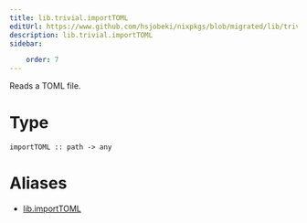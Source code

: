 ```yaml
---
title: lib.trivial.importTOML
editUrl: https://www.github.com/hsjobeki/nixpkgs/blob/migrated/lib/trivial.nix#L437C16
description: lib.trivial.importTOML
sidebar:

    order: 7
---
```


Reads a TOML file.

# Type

```
importTOML :: path -> any
```


# Aliases

- [lib.importTOML](/nix-doc-comments/reference/lib/lib-importtoml)


